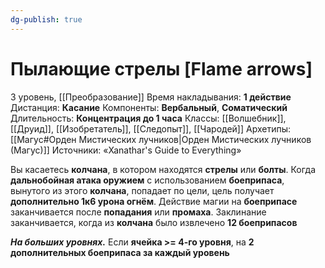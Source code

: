```yaml
---
dg-publish: true
---
```

# Пылающие стрелы [Flame arrows]
3 уровень, [[Преобразование]]
Время накладывания: **1 действие**
Дистанция: **Касание**
Компоненты: **Вербальный**, **Соматический**
Длительность: **Концентрация до 1 часа**
Классы: [[Волшебник]], [[Друид]], [[Изобретатель]], [[Следопыт]], [[Чародей]]
Архетипы: [[Магус#Орден Мистических лучников|Орден Мистических лучников (Магус)]]
Источники: «Xanathar's Guide to Everything»

Вы касаетесь **колчана**, в котором находятся **стрелы** или **болты**. Когда **дальнобойная атака оружием** с использованием **боеприпаса**, вынутого из этого **колчана**, попадает по цели, цель получает **дополнительно 1к6 урона огнём**. Действие магии на **боеприпасе** заканчивается после **попадания** или **промаха**. Заклинание заканчивается, когда из **колчана** было извлечено **12 боеприпасов**

**_На больших уровнях._** Если **ячейка >= 4-го уровня**, на **2 дополнительных боеприпаса за каждый уровень**